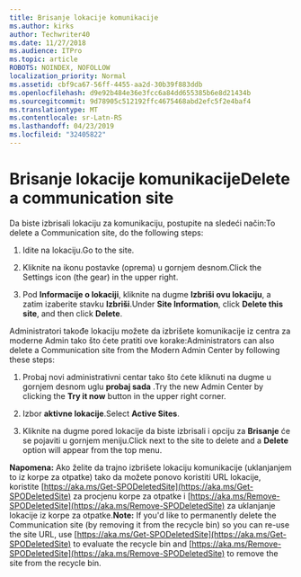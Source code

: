 ```yaml
---
title: Brisanje lokacije komunikacije
ms.author: kirks
author: Techwriter40
ms.date: 11/27/2018
ms.audience: ITPro
ms.topic: article
ROBOTS: NOINDEX, NOFOLLOW
localization_priority: Normal
ms.assetid: cbf9ca67-56ff-4455-aa2d-30b39f883ddb
ms.openlocfilehash: d9e92b484e36e3fcc6a84dd655385b6e8d21434b
ms.sourcegitcommit: 9d78905c512192ffc4675468abd2efc5f2e4baf4
ms.translationtype: MT
ms.contentlocale: sr-Latn-RS
ms.lasthandoff: 04/23/2019
ms.locfileid: "32405822"
---
```

# <a name="delete-a-communication-site"></a><span data-ttu-id="e32e6-102">Brisanje lokacije komunikacije</span><span class="sxs-lookup"><span data-stu-id="e32e6-102">Delete a communication site</span></span>

<span data-ttu-id="e32e6-103">Da biste izbrisali lokaciju za komunikaciju, postupite na sledeći način:</span><span class="sxs-lookup"><span data-stu-id="e32e6-103">To delete a Communication site, do the following steps:</span></span> 
  
1. <span data-ttu-id="e32e6-104">Idite na lokaciju.</span><span class="sxs-lookup"><span data-stu-id="e32e6-104">Go to the site.</span></span> 
  
2. <span data-ttu-id="e32e6-105">Kliknite na ikonu postavke (oprema) u gornjem desnom.</span><span class="sxs-lookup"><span data-stu-id="e32e6-105">Click the Settings icon (the gear) in the upper right.</span></span> 
  
3. <span data-ttu-id="e32e6-106">Pod **Informacije o lokaciji**, kliknite na dugme **Izbriši ovu lokaciju**, a zatim izaberite stavku **Izbriši**.</span><span class="sxs-lookup"><span data-stu-id="e32e6-106">Under **Site Information**, click **Delete this site**, and then click **Delete**.</span></span> 
  
<span data-ttu-id="e32e6-107">Administratori takođe lokaciju možete da izbrišete komunikacije iz centra za moderne Admin tako što ćete pratiti ove korake:</span><span class="sxs-lookup"><span data-stu-id="e32e6-107">Administrators can also delete a Communication site from the Modern Admin Center by following these steps:</span></span> 
  
1. <span data-ttu-id="e32e6-108">Probaj novi administrativni centar tako što ćete kliknuti na dugme u gornjem desnom uglu **probaj sada** .</span><span class="sxs-lookup"><span data-stu-id="e32e6-108">Try the new Admin Center by clicking the **Try it now** button in the upper right corner.</span></span> 
  
2. <span data-ttu-id="e32e6-109">Izbor **aktivne lokacije**.</span><span class="sxs-lookup"><span data-stu-id="e32e6-109">Select **Active Sites**.</span></span> 
  
3. <span data-ttu-id="e32e6-110">Kliknite na dugme pored lokacije da biste izbrisali i opciju za **Brisanje** će se pojaviti u gornjem meniju.</span><span class="sxs-lookup"><span data-stu-id="e32e6-110">Click next to the site to delete and a **Delete** option will appear from the top menu.</span></span> 
  
 <span data-ttu-id="e32e6-111">**Napomena:** Ako želite da trajno izbrišete lokaciju komunikacije (uklanjanjem to iz korpe za otpatke) tako da možete ponovo koristiti URL lokacije, koristite [https://aka.ms/Get-SPODeletedSite](https://aka.ms/Get-SPODeletedSite) za procjenu korpe za otpatke i [https://aka.ms/Remove-SPODeletedSite](https://aka.ms/Remove-SPODeletedSite) za uklanjanje lokacije iz korpe za otpatke.</span><span class="sxs-lookup"><span data-stu-id="e32e6-111">**Note:** If you'd like to permanently delete the Communication site (by removing it from the recycle bin) so you can re-use the site URL, use [https://aka.ms/Get-SPODeletedSite](https://aka.ms/Get-SPODeletedSite) to evaluate the recycle bin and [https://aka.ms/Remove-SPODeletedSite](https://aka.ms/Remove-SPODeletedSite) to remove the site from the recycle bin.</span></span> 
  

